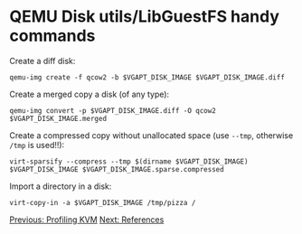 # QEMU Disk utils/LibGuestFS handy commands #

Create a diff disk:

    qemu-img create -f qcow2 -b $VGAPT_DISK_IMAGE $VGAPT_DISK_IMAGE.diff

Create a merged copy a disk (of any type):

    qemu-img convert -p $VGAPT_DISK_IMAGE.diff -O qcow2 $VGAPT_DISK_IMAGE.merged

Create a compressed copy without unallocated space (use `--tmp`, otherwise `/tmp` is used!!):

    virt-sparsify --compress --tmp $(dirname $VGAPT_DISK_IMAGE) $VGAPT_DISK_IMAGE $VGAPT_DISK_IMAGE.sparse.compressed

Import a directory in a disk:

    virt-copy-in -a $VGAPT_DISK_IMAGE /tmp/pizza /

[Previous: Profiling KVM](04_PROFILING_KVM.md)
[Next: References](06_REFERENCES.md)
